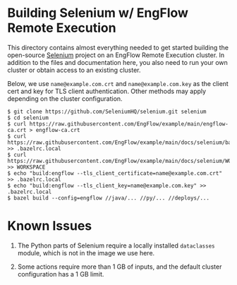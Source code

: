 # Building Selenium w/ EngFlow Remote Execution

This directory contains almost everything needed to get started building the open-source
[Selenium](https://github.com/SeleniumHQ/selenium) project on an EngFlow Remote Execution cluster.
In addition to the files and documentation here, you also need to run your own cluster or obtain
access to an existing cluster.

Below, we use `name@example.com.crt` and `name@example.com.key` as the client cert and key for
TLS client authentication. Other methods may apply depending on the cluster configuration.

```
$ git clone https://github.com/SeleniumHQ/selenium.git selenium
$ cd selenium
$ curl https://raw.githubusercontent.com/EngFlow/example/main/engflow-ca.crt > engflow-ca.crt
$ curl https://raw.githubusercontent.com/EngFlow/example/main/docs/selenium/bazelrc >> .bazelrc.local
$ curl https://raw.githubusercontent.com/EngFlow/example/main/docs/selenium/WORKSPACE >> WORKSPACE
$ echo "build:engflow --tls_client_certificate=name@example.com.crt" >> .bazelrc.local
$ echo "build:engflow --tls_client_key=name@example.com.key" >> .bazelrc.local
$ bazel build --config=engflow //java/... //py/... //deploys/...
```

# Known Issues

1. The Python parts of Selenium require a locally installed `dataclasses` module, which is not in the
image we use here.

2. Some actions require more than 1 GB of inputs, and the default cluster configuration has a 1 GB limit.
